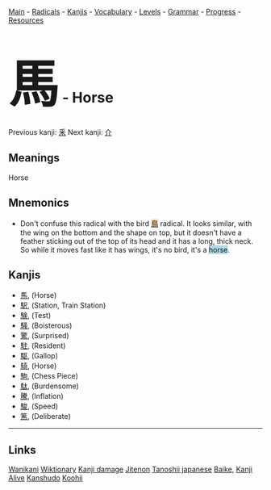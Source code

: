 <style> bigfont {font-size: 100px}</style>


[Main](../README.md) -
[Radicals](../radicals.md) -
[Kanjis](../kanjis.md) -
[Vocabulary](../vocabulary.md) -
[Levels](../levels.md) -
[Grammar](../grammar.md) - 
[Progress](../progress.md) -
[Resources](../resources.md)
# <bigfont> 馬</bigfont> - Horse 

Previous kanji: [釆](釆.md) Next kanji: [介](介.md) 

## Meanings
 Horse
## Mnemonics
 * Don't confuse this radical with the bird <span style="background-color:#fed8b1"> [鳥](https://jisho.org/search/鳥)</span> radical. It looks similar, with the wing on the bottom and the shape on top, but it doesn't have a feather sticking out of the top of its head and it has a long, thick neck. So while it moves fast like it has wings, it's no bird, it's a <span style="background-color:#ADD8E6"> horse</span>.


## Kanjis
 * [馬](../kanjis/馬.md), (Horse)
* [駅](../kanjis/駅.md), (Station, Train Station)
* [験](../kanjis/験.md), (Test)
* [騒](../kanjis/騒.md), (Boisterous)
* [驚](../kanjis/驚.md), (Surprised)
* [駐](../kanjis/駐.md), (Resident)
* [駆](../kanjis/駆.md), (Gallop)
* [騎](../kanjis/騎.md), (Horse)
* [駒](../kanjis/駒.md), (Chess Piece)
* [駄](../kanjis/駄.md), (Burdensome)
* [騰](../kanjis/騰.md), (Inflation)
* [駿](../kanjis/駿.md), (Speed)
* [篤](../kanjis/篤.md), (Deliberate)



---


## Links 


[Wanikani](https://www.wanikani.com/kanji/馬)
[Wiktionary](https://en.wiktionary.org/wiki/馬)
[Kanji damage](http://www.kanjidamage.com/kanji/search?utf8=✓&q=馬)
[Jitenon](https://jitenon.com/kanji/馬)
[Tanoshii japanese](https://www.tanoshiijapanese.com/dictionary/kanji.cfm?k=馬)
[Baike](https://baike.baidu.com/item/馬),
[Kanji Alive](https://app.kanjialive.com/馬)
[Kanshudo](https://www.kanshudo.com/searchmn?q=馬)
[Koohii](https://kanji.koohii.com/study/kanji/馬)
